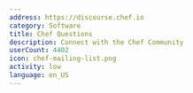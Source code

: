 ```yaml
---
address: https://discourse.chef.io
category: Software
title: Chef Questions
description: Connect with the Chef Community
userCount: 4402
icon: chef-mailing-list.png
activity: low
language: en_US
---
```

